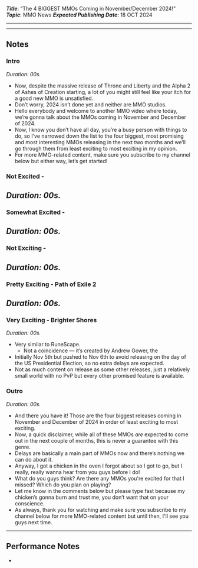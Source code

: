 ***Title***: “The 4 BIGGEST MMOs Coming in November/December 2024!”
***Topic***: MMO News
***Expected Publishing Date***: 18 OCT 2024

----



-----
## Notes

### Intro
*Duration: 00s.* 
- Now, despite the massive release of Throne and Liberty and the Alpha 2 of Ashes of Creation starting, a lot of you might still feel like your itch for a good new MMO is unsatisfied. 
- Don’t worry, 2024 isn’t done yet and neither are MMO studios.
- Hello everybody and welcome to another MMO video where today, we’re gonna talk about the MMOs coming in November and December of 2024.
- Now, I know you don’t have all day, you’re a busy person with things to do, so I’ve narrowed down the list to the four biggest, most promising and most interesting MMOs releasing in the next two months and we’ll go through them from least exciting to most exciting in my opinion.
- For more MMO-related content, make sure you subscribe to my channel below but either way, let’s get started!

### Not Excited - 
*Duration: 00s.* 
- 
### Somewhat Excited - 
*Duration: 00s.* 
- 
### Not Exciting - 
*Duration: 00s.* 
- 
### Pretty Exciting - Path of Exile 2
*Duration: 00s.* 
- 
### Very Exciting - Brighter Shores
*Duration: 00s.* 
- Very similar to RuneScape.
	- Not a coincidence — it’s created by Andrew Gower, the 
- Initially Nov 5th but pushed to Nov 6th to avoid releasing on the day of the US Presidential Election, so no extra delays are expected.
- Not as much content on release as some other releases, just a relatively small world with no PvP but every other promised feature is available.
### Outro
*Duration: 00s.* 
- And there you have it! Those are the four biggest releases coming in November and December of 2024 in order of least exciting to most exciting.
- Now, a quick disclaimer, while all of these MMOs *are* expected to come out in the next couple of months, this is never a guarantee with this genre. 
- Delays are basically a main part of MMOs now and there’s nothing we can do about it.
- Anyway, I got a chicken in the oven I forgot about so I got to go, but I really, really wanna hear from you guys before I do!
- What do you guys think? Are there any MMOs you're excited for that I missed? Which do you plan on playing?
- Let me know in the comments below but please type fast because my chicken’s gonna burn and trust me, you don’t want that on your conscience.
- As always, thank you for watching and make sure you subscribe to my channel below for more MMO-related content but until then, I'll see you guys next time. 

---
## Performance Notes
- 